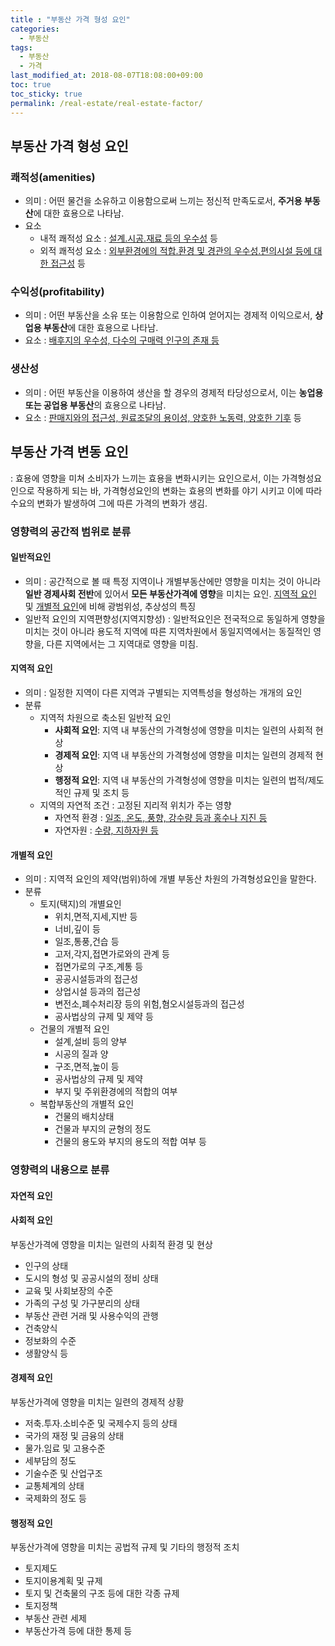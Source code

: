 ```yaml
---
title : "부동산 가격 형성 요인"
categories: 
  - 부동산
tags:
  - 부동산
  - 가격
last_modified_at: 2018-08-07T18:08:00+09:00
toc: true
toc_sticky: true
permalink: /real-estate/real-estate-factor/
---
```


부동산 가격 형성 요인
---------------------

### 쾌적성(amenities)

-   의미 : 어떤 물건을 소유하고 이용함으로써 느끼는 정신적 만족도로서, **주거용 부동산**에 대한 효용으로 나타남.
-   요소
    -   내적 쾌적성 요소 : <u>설계․시공․재료 등의 우수성</u> 등
    -   외적 쾌적성 요소 : <u>외부환경에의 적합․환경 및 경관의 우수성․편의시설 등에 대한 접근성</u> 등

### 수익성(profitability)

-   의미 : 어떤 부동산을 소유 또는 이용함으로 인하여 얻어지는 경제적 이익으로서, **상업용 부동산**에 대한 효용으로 나타남.
-   요소 : <u>배후지의 우수성, 다수의 구매력 인구의 존재 등</u>

### 생산성

-   의미 : 어떤 부동산을 이용하여 생산을 할 경우의 경제적 타당성으로서, 이는 **농업용 또는 공업용 부동산**의 효용으로 나타남.
-   요소 : <u>판매지와의 접근성, 원료조달의 용이성, 양호한 노동력, 양호한 기후</u> 등

부동산 가격 변동 요인
---------------------

: 효용에 영향을 미쳐 소비자가 느끼는 효용을 변화시키는 요인으로서, 이는 가격형성요인으로 작용하게 되는 바, 가격형성요인의 변화는 효용의 변화를 야기 시키고 이에 따라 수요의 변화가 발생하여 그에 따른 가격의 변화가 생김.

### 영향력의 공간적 범위로 분류

#### 일반적요인

-   의미 : 공간적으로 볼 때 특정 지역이나 개별부동산에만 영향을 미치는 것이 아니라 **일반 경제사회 전반**에 있어서 **모든 부동산가격에 영향**을 미치는 요인. <u>지역적 요인</u> 및 <u>개별적 요인</u>에 비해 광범위성, 추상성의 특징
-   일반적 요인의 지역편향성(지역지향성) : 일반적요인은 전국적으로 동일하게 영향을 미치는 것이 아니라 용도적 지역에 따른 지역차원에서 동일지역에서는 동질적인 영향을, 다른 지역에서는 그 지역대로 영향을 미침.

#### 지역적 요인

-   의미 : 일정한 지역이 다른 지역과 구별되는 지역특성을 형성하는 개개의 요인
-   분류
    -   지역적 차원으로 축소된 일반적 요인
        -   **사회적 요인**: 지역 내 부동산의 가격형성에 영향을 미치는 일련의 사회적 현상
        -   **경제적 요인**: 지역 내 부동산의 가격형성에 영향을 미치는 일련의 경제적 현상
        -   **행정적 요인**: 지역 내 부동산의 가격형성에 영향을 미치는 일련의 법적/제도적인 규제 및 조치 등
    -   지역의 자연적 조건 : 고정된 지리적 위치가 주는 영향
        -   자연적 환경 : <u>일조, 온도, 풍향, 강수량 등과 홍수나 지진 등</u>
        -   자연자원 : <u>수량, 지하자원 등</u>

#### 개별적 요인

-   의미 : 지역적 요인의 제약(범위)하에 개별 부동산 차원의 가격형성요인을 말한다.
-   분류
    -   토지(택지)의 개별요인
        -   위치,면적,지세,지반 등
        -   너비,깊이 등
        -   일조,통풍,건습 등
        -   고저,각지,접면가로와의 관계 등
        -   접면가로의 구조,계통 등
        -   공공시설등과의 접근성
        -   상업시설 등과의 접근성 
        -   변전소,폐수처리장 등의 위험,혐오시설등과의 접근성
        -   공사법상의 규제 및 제약 등
    -   건물의 개별적 요인
        -   설계,설비 등의 양부
        -   시공의 질과 양
        -   구조,면적,높이 등
        -   공사법상의 규제 및 제약
        -   부지 및 주위환경에의 적합의 여부
    -   복합부동산의 개별적 요인
        -   건물의 배치상태
        -   건물과 부지의 균형의 정도
        -   건물의 용도와 부지의 용도의 적합 여부 등

### 영향력의 내용으로 분류

#### 자연적 요인

#### 사회적 요인

부동산가격에 영향을 미치는 일련의 사회적 환경 및 현상

-   인구의 상태
-   도시의 형성 및 공공시설의 정비 상태
-   교육 및 사회보장의 수준
-   가족의 구성 및 가구분리의 상태
-   부동산 관련 거래 및 사용수익의 관행
-   건축양식
-   정보화의 수준
-   생활양식 등

#### 경제적 요인

부동산가격에 영향을 미치는 일련의 경제적 상황

-   저축․투자․소비수준 및 국제수지 등의 상태
-   국가의 재정 및 금융의 상태
-   물가․임료 및 고용수준
-   세부담의 정도
-   기술수준 및 산업구조
-   교통체계의 상태
-   국제화의 정도 등

#### 행정적 요인

부동산가격에 영향을 미치는 공법적 규제 및 기타의 행정적 조치

-   토지제도
-   토지이용계획 및 규제
-   토지 및 건축물의 구조 등에 대한 각종 규제
-   토지정책
-   부동산 관련 세제
-   부동산가격 등에 대한 통제 등

